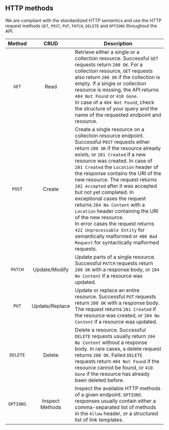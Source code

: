 ## HTTP methods

We are compliant with the standardized HTTP semantics and use the HTTP request methods `GET`, `POST`, `PUT`, `PATCH`, `DELETE` and `OPTIONS` throughout the API.

|  Method   |      CRUD       | Description                                                                                                                                                                                                                                                                                                                                                                                                                                                                                                                                                                                                                                                                  |
| :-------: | :-------------: | ---------------------------------------------------------------------------------------------------------------------------------------------------------------------------------------------------------------------------------------------------------------------------------------------------------------------------------------------------------------------------------------------------------------------------------------------------------------------------------------------------------------------------------------------------------------------------------------------------------------------------------------------------------------------------- |
|   `GET`   |      Read       | Retrieve either a single or a collection resource. Successful `GET` requests return `200 OK`. For a collection resource, `GET` requests also return `200 OK` if the collection is empty. If a single or collection resource is missing, the API returns `404 Not Found` or `410 Gone`.<br>In case of a `404 Not Found`, check the structure of your query and the name of the requested endpoint and resource.                                                                                                                                                                                                                                                           |
|  `POST`   |     Create      | Create a single resource on a collection resource endpoint. Successful `POST` requests either return `200 OK` if the resource already exists, or `201 Created` if a new resource was created. In case of `201 Created` the `Location` header of the response contains the URI of the new resource. The request returns `202 Accepted` after it was accepted but not yet completed. In exceptional cases the request returns `204 No Content` with a `Location` header containing the URI of the new resource.<br>In error cases the request returns `422 Unprocessable Entity` for semantically malformed or `400 Bad Request` for syntactically malformed requests. |
|  `PATCH`  |  Update/Modify  | Update parts of a single resource. Successful `PATCH` requests return `200 OK` with a response body, or `204 No Content` if a resource was updated.                                                                                                                                                                                                                                                                                                                                                                                                                                                                                                                  |
|   `PUT`   | Update/Replace  | Update or replace an entire resource. Successful `PUT` requests return `200 OK` with a response body. The request returns `201 Created` if the resource was created, or `204 No Content` if a resource was updated.                                                                                                                                                                                                                                                                                                                                                                                                                                              |
| `DELETE`  |     Delete      | Delete a resource. Successful `DELETE` requests usually return `204 No Content` without a response body. In rare cases, a delete request returns `200 OK`. Failed `DELETE` requests return `404 Not Found` if the resource cannot be found, or `410 Gone` if the resource has already been deleted before.                                                                                                                                                                                                                                                                                                                                                               |
| `OPTIONS` | Inspect Methods | Inspect the available HTTP methods of a given endpoint. `OPTIONS` responses usually contain either a comma-separated list of methods in the `Allow` header, or a structured list of link templates.                                                                                                                                                                                                                                                                                                                                                                                                                                                                      |
